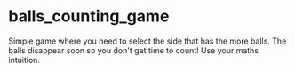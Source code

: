 # balls_counting_game
Simple game where you need to select the side that has the more balls. The balls disappear soon so you don't get time to count! Use your maths intuition.

